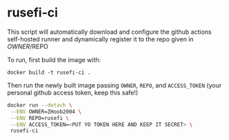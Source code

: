 # rusefi-ci

This script will automatically download and configure the github actions self-hosted runner and dynamically register it to the repo given in $OWNER/$REPO

To run, first build the image with:

`docker build -t rusefi-ci .`

Then run the newly built image passing `OWNER`, `REPO`, and `ACCESS_TOKEN` (your personal github access token, keep this safe!)

```bash
docker run --detach \
 --ENV OWNER=ZHoob2004 \
 --ENV REPO=rusefi \
 --ENV ACCESS_TOKEN=<PUT YO TOKEN HERE AND KEEP IT SECRET> \
 rusefi-ci
 ```
